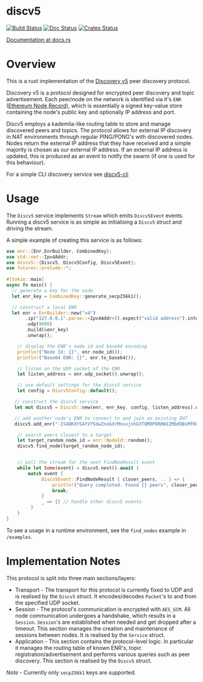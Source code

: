 discv5
============

[![Build Status]][Build Link] [![Doc Status]][Doc Link] [![Crates
Status]][Crates Link]

[Build Status]: https://github.com/sigp/discv5/workflows/build/badge.svg?branch=master
[Build Link]: https://github.com/sigp/discv5/actions
[Doc Status]: https://docs.rs/discv5/badge.svg
[Doc Link]: https://docs.rs/discv5
[Crates Status]: https://img.shields.io/crates/v/discv5.svg
[Crates Link]: https://crates.io/crates/discv5

[Documentation at docs.rs](https://docs.rs/discv5)


# Overview

This is a rust implementation of the [Discovery v5](https://github.com/ethereum/devp2p/blob/master/discv5/discv5.md)
peer discovery protocol.

Discovery v5 is a protocol designed for encrypted peer discovery and topic advertisement. Each peer/node
on the network is identified via it's `ENR` ([Ethereum Node
Record](https://eips.ethereum.org/EIPS/eip-778)), which is essentially a signed key-value store
containing the node's public key and optionally IP address and port.

Discv5 employs a kademlia-like routing table to store and manage discovered peers and topics. The
protocol allows for external IP discovery in NAT environments through regular PING/PONG's with
discovered nodes. Nodes return the external IP address that they have received and a simple
majority is chosen as our external IP address. If an external IP address is updated, this is
produced as an event to notify the swarm (if one is used for this behaviour).

For a simple CLI discovery service see [discv5-cli](https://github.com/AgeManning/discv5-cli)

# Usage

The `Discv5` service implements `Stream` which emits `Discv5Event` events. Running a
discv5 service is as simple as initialising a `Discv5` struct and driving the stream.

A simple example of creating this service is as follows:


```rust
use enr::{Enr,EnrBuilder, CombinedKey};
use std::net::Ipv4Addr;
use discv5::{Discv5, Discv5Config, Discv5Event};
use futures::prelude::*;
 
#[tokio::main]
async fn main() {
  // generate a key for the node
  let enr_key = CombinedKey::generate_secp256k1();

  // construct a local ENR
  let enr = EnrBuilder::new("v4")
       .ip("127.0.0.1".parse::<Ipv4Addr>().expect("valid address").into())
       .udp(9000)
       .build(&enr_key)
       .unwrap();

    // display the ENR's node id and base64 encoding
    println!("Node Id: {}", enr.node_id());
    println!("Base64 ENR: {}", enr.to_base64());

    // listen on the UDP socket of the ENR
    let listen_address = enr.udp_socket().unwrap();

    // use default settings for the discv5 service
    let config = Discv5Config::default();

   // construct the discv5 service
   let mut discv5 = Discv5::new(enr, enr_key, config, listen_address).unwrap();

   // add another node's ENR to connect to and join an existing DHT
   discv5.add_enr("-IS4QKXYSAtVY5dwZneGdrMnuvjnhG3TQM8P8RHW1ZMbdOBsMfKQoZvEe9PqsYgKAb5afYVffn8iCxptuwUamV98d8IBgmlkgnY0gmlwhAAAAACJc2VjcDI1NmsxoQPKY0yuDUmstAHYpMa2_oxVtw0RW_QAdpzBQA8yWM0xOIN1ZHCCIyg".parse::<Enr<CombinedKey>>().unwrap());

    // search peers closest to a target
    let target_random_node_id = enr::NodeId::random();
    discv5.find_node(target_random_node_id);


    // poll the stream for the next FindNoeResult event
    while let Some(event) = discv5.next().await {
        match event {
             Discv5Event::FindNodeResult { closer_peers, .. } => {
                 println!("Query completed. Found {} peers", closer_peers.len());
                 break;
             }
             _ => {} // handle other discv5 events
         }
    }
}
```

To see a usage in a runtime environment, see the `find_nodes` example in `/examples`.



# Implementation Notes

This protocol is split into three main sections/layers:

 * Transport - The transport for this protocol is currently fixed to UDP and is realised by the
 `Discv5` struct. It encodes/decodes `Packet`'s to and from the specified UDP
 socket.
 * Session - The protocol's communication is encrypted with `AES_GCM`. All node communication
 undergoes a handshake, which results in a `Session`. `Session`'s are established when
 needed and get dropped after a timeout. This section manages the creation and maintenance of
 sessions between nodes. It is realised by the `Service` struct.
 * Application - This section contains the protocol-level logic. In particular it manages the
 routing table of known ENR's, topic registration/advertisement and performs various queries
 such as peer discovery. This section is realised by the `Discv5` struct.

 *Note* -  Currently only `secp256k1` keys are supported.

